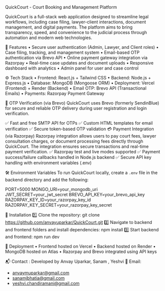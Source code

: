 QuickCourt - Court Booking and Management Platform

QuickCourt is a full-stack web application designed to streamline legal workflows, including case filing, lawyer-client interactions, document management, and digital payments. The platform aims to bring transparency, speed, and convenience to the judicial process through automation and modern web technologies.

🚀 Features
• Secure user authentication (Admin, Lawyer, and Client roles)
• Case filing, tracking, and management system
• Email-based OTP authentication via Brevo API
• Online payment gateway integration via Razorpay
• Real-time case updates and document uploads
• Responsive dashboard with analytics
• Admin panel for user and case control

⚙️ Tech Stack
• Frontend: React.js + Tailwind CSS
• Backend: Node.js + Express.js
• Database: MongoDB (Mongoose ORM)
• Deployment: Vercel (Frontend) + Render (Backend)
• Email OTP: Brevo API (Transactional Emails)
• Payments: Razorpay Payment Gateway

🧩 OTP Verification (via Brevo)
QuickCourt uses Brevo (formerly SendinBlue) for secure and reliable OTP delivery during user registration and login verification.

✅ Fast and free SMTP API for OTPs
✅ Custom HTML templates for email verification
✅ Secure token-based OTP validation
💳 Payment Integration (via Razorpay)
Razorpay integration allows users to pay court fees, lawyer consultation charges, or document processing fees directly through QuickCourt. The integration ensures secure transactions and real-time payment verification.
✅ Razorpay test and live modes supported
✅ Payment success/failure callbacks handled in Node.js backend
✅ Secure API key handling with environment variables (.env)

🛠️ Environment Variables
To run QuickCourt locally, create a `.env` file in the backend directory and add the following:

PORT=5000
MONGO_URI=your_mongodb_uri
JWT_SECRET=your_jwt_secret
BREVO_API_KEY=your_brevo_api_key
RAZORPAY_KEY_ID=your_razorpay_key_id
RAZORPAY_KEY_SECRET=your_razorpay_key_secret

🚀 Installation
1️⃣ Clone the repository:
   git clone https://github.com/anvayuparkar/QuickCourt.git
2️⃣ Navigate to backend and frontend folders and install dependencies:
   npm install
3️⃣ Start backend and frontend:
   npm run dev
   
📡 Deployment
• Frontend hosted on Vercel
• Backend hosted on Render
• MongoDB hosted on Atlas
• Razorpay and Brevo integrated using API keys

📬 Contact :
Developed by Anvay Uparkar, Sanam , Yeshvi
📧 Email: 
- anvaymuparkar@gmail.com
- sanamjbhatia@gmail.com
- yeshvi.chandiramani@gmail.com
